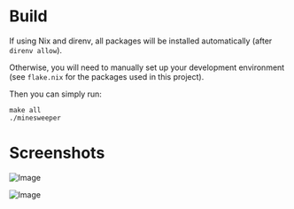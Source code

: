 # Build

If using Nix and direnv, all packages will be installed automatically (after `direnv allow`).

Otherwise, you will need to manually set up your development environment (see `flake.nix` for the packages used in this project).

Then you can simply run:

```
make all
./minesweeper
```

# Screenshots

![Image](https://github.com/user-attachments/assets/d611b23f-a3bf-4268-8672-c65a9904bfb8)

![Image](https://github.com/user-attachments/assets/016e640e-f300-47b2-8fa6-93ac8c9cec7a)
